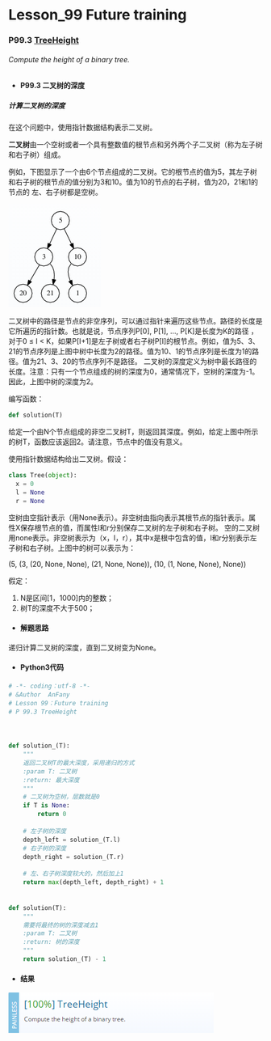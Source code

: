 # Lesson_99 Future training


### P99.3 [TreeHeight](https://app.codility.com/programmers/lessons/99-future_training/str_symmetry_point/) 

###### Compute the height of a binary tree.

* #### P99.3 二叉树的深度

#####  计算二叉树的深度

在这个问题中，使用指针数据结构表示二叉树。

**二叉树**由一个空树或者一个具有整数值的根节点和另外两个子二叉树（称为左子树和右子树）组成。

例如，下图显示了一个由6个节点组成的二叉树。它的根节点的值为5，其左子树和右子树的根节点的值分别为3和10。值为10的节点的右子树，值为20，21和1的节点的
左、右子树都是空树。

![image](https://github.com/Anfany/Codility-Lessons-By-Python3/blob/master/L99_Future%20training/99.3.1.png)

二叉树中的路径是节点的非空序列，可以通过指针来遍历这些节点。路径的长度是它所遍历的指针数。也就是说，节点序列P[0], P[1], ..., P[K]是长度为K的路径
，对于0 ≤ I < K，如果P[I+1]是左子树或者右子树P[I]的根节点。例如，值为5、3、21的节点序列是上图中树中长度为2的路径。值为10、1的节点序列是长度为1的路径。值为21、3、20的节点序列不是路径。
二叉树的深度定义为树中最长路径的长度。注意：只有一个节点组成的树的深度为0，通常情况下，空树的深度为-1。因此，上图中树的深度为2。


编写函数：
```python
def solution(T)
```

给定一个由N个节点组成的非空二叉树T，则返回其深度。例如，给定上图中所示的树T，函数应该返回2。请注意，节点中的值没有意义。

使用指针数据结构给出二叉树。假设：

```python
class Tree(object):
  x = 0
  l = None
  r = None
```

空树由空指针表示（用None表示）。非空树由指向表示其根节点的指针表示。属性X保存根节点的值，而属性l和r分别保存二叉树的左子树和右子树。
空的二叉树用none表示。非空树表示为（x，l，r），其中x是根中包含的值，l和r分别表示左子树和右子树。上图中的树可以表示为：

(5, (3, (20, None, None), (21, None, None)), (10, (1, None, None), None))

假定：
  1. N是区间[1，1000]内的整数；
  2. 树T的深度不大于500；
  
 

* #### 解题思路

 递归计算二叉树的深度，直到二叉树变为None。

* #### Python3代码

```python
# -*- coding：utf-8 -*-
# &Author  AnFany
# Lesson 99：Future training
# P 99.3 TreeHeight



def solution_(T):
    """
    返回二叉树T的最大深度，采用递归的方式
    :param T: 二叉树
    :return: 最大深度
    """
    # 二叉树为空树，层数就是0
    if T is None:
        return 0

    # 左子树的深度
    depth_left = solution_(T.l)
    # 右子树的深度
    depth_right = solution_(T.r)

    # 左、右子树深度较大的，然后加上1
    return max(depth_left, depth_right) + 1


def solution(T):
    """
    需要将最终的树的深度减去1
    :param T: 二叉树
    :return: 树的深度
    """
    return solution_(T) - 1
```

* #### 结果



![image](https://github.com/Anfany/Codility-Lessons-By-Python3/blob/master/L99_Future%20training/99.3w.png)
